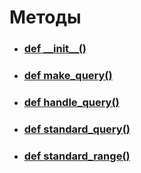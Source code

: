 # Методы
- ### [def \_\_init__()](__init__.md)
- ### [def make_query()](made_query.md)
- ### [def handle_query()](handle_query.md)
- ### [def standard_query()](standard_query.md)
- ### [def standard_range()](standard_range.md)